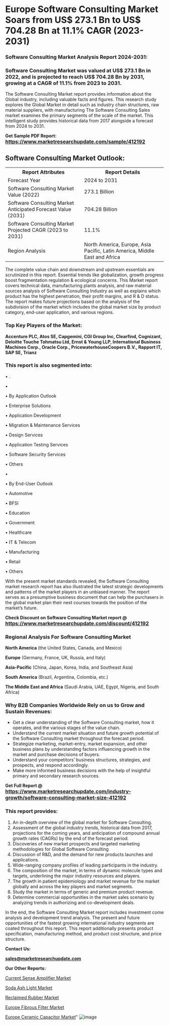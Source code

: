 # Europe Software Consulting Market Soars from US$ 273.1 Bn to US$ 704.28 Bn at 11.1% CAGR (2023-2031)

<strong><h3>Software Consulting Market Analysis Report 2024-2031:</h3></strong>

<strong><h3>Software Consulting Market was valued at US$ 273.1 Bn in 2022, and is projected to reach US$ 704.28 Bn by 2031, growing at a CAGR of 11.1% from 2023 to 2031.</h3></strong>

The Software Consulting Market report provides information about the Global industry, including valuable facts and figures. This research study explores the Global Market in detail such as industry chain structures, raw material suppliers, with manufacturing The Software Consulting Sales market examines the primary segments of the scale of the market. This intelligent study provides historical data from 2017 alongside a forecast from 2024 to 2031.

<strong>Get Sample PDF Report: <a href=https://www.marketresearchupdate.com/sample/412192><font size=3 color=#0000ff>https://www.marketresearchupdate.com/sample/412192</font></a></strong>

<html>
<body>

<h2>Software Consulting Market Outlook:</h2>

<table>
  <tr>
    <th>Report Attributes</th>
    <th>Report Details</th>
  </tr>
  <tr>
    <td>Forecast Year</td>
    <td>2024 to 2031</td>
  </tr>
  <tr>
    <td>Software Consulting Market Value (2022)</td>
    <td>273.1 Billion</td>
  </tr>
  <tr>
    <td>Software Consulting Market Anticipated Forecast Value (2031)</td>
    <td>704.28 Billion</td>
  </tr>
  <tr>
    <td>Software Consulting Market Projected CAGR (2023 to 2031)</td>
    <td>11.1%</td>
  </tr>
  <tr>
    <td>Region Analysis</td>
    <td>North America, Europe, Asia Pacific, Latin America, Middle East and Africa</td>
  </tr>
</table>

</body>
</html>

The complete value chain and downstream and upstream essentials are scrutinized in this report. Essential trends like globalization, growth progress boost fragmentation regulation &amp; ecological concerns. This Market report covers technical data, manufacturing plants analysis, and raw material sources analysis of Software Consulting Industry as well as explains which product has the highest penetration, their profit margins, and R & D status. The report makes future projections based on the analysis of the subdivision of the market which includes the global market size by product category, end-user application, and various regions.

<strong><h3>Top Key Players of the Market:</h3></strong>

<strong>Accenture PLC, Atos SE, Capgemini, CGI Group Inc, Clearfind, Cognizant, Deloitte Touche Tohmatsu Ltd, Ernst & Young LLP, International Business Machines Corp., Oracle Corp., PricewaterhouseCoopers B.V., Rapport IT, SAP SE, Trianz</strong>

<strong><h3>This report is also segmented into:</h3></strong>

• .

• 

• By Application Outlook

• Enterprise Solutions

• Application Development

• Migration & Maintenance Services

• Design Services

• Application Testing Services

• Software Security Services

• Others

• 

• By End-User Outlook

• Automotive

• BFSI

• Education

• Government

• Healthcare

• IT & Telecom

• Manufacturing

• Retail

• Others

With the present market standards revealed, the Software Consulting market research report has also illustrated the latest strategic developments and patterns of the market players in an unbiased manner. The report serves as a presumptive business document that can help the purchasers in the global market plan their next courses towards the position of the market’s future.

<strong>Check Discount on Software Consulting Market report @ <a href=https://www.marketresearchupdate.com/discount/412192><font size=3 color=#0000ff>https://www.marketresearchupdate.com/discount/412192</font></a></strong>

<strong><h3>Regional Analysis For Software Consulting Market</h3></strong>

<strong>North America</strong> (the United States, Canada, and Mexico)

<strong>Europe</strong> (Germany, France, UK, Russia, and Italy)

<strong>Asia-Pacific</strong> (China, Japan, Korea, India, and Southeast Asia)

<strong>South America</strong> (Brazil, Argentina, Colombia, etc.)

<strong>The Middle East and Africa</strong> (Saudi Arabia, UAE, Egypt, Nigeria, and South Africa)

<strong><h3>Why B2B Companies Worldwide Rely on us to Grow and Sustain Revenues:</h3></strong>
<ul>
  <li>Get a clear understanding of the Software Consulting market, how it operates, and the various stages of the value chain.</li>
  <li>Understand the current market situation and future growth potential of the Software Consulting market throughout the forecast period.</li>
  <li>Strategize marketing, market-entry, market expansion, and other business plans by understanding factors influencing growth in the market and purchase decisions of buyers.</li>
  <li>Understand your competitors’ business structures, strategies, and prospects, and respond accordingly.</li>
  <li>Make more informed business decisions with the help of insightful primary and secondary research sources.</li>
</ul>

<strong>Get Full Report @ <a href=https://www.marketresearchupdate.com/industry-growth/software-consulting-market-size-412192><font size=3 color=#0000ff>https://www.marketresearchupdate.com/industry-growth/software-consulting-market-size-412192</font></a></strong>

<strong><h3>This report provides:</h3></strong>
<ol>
  <li>An in-depth overview of the global market for Software Consulting.</li>
  <li>Assessment of the global industry trends, historical data from 2017, projections for the coming years, and anticipation of compound annual growth rates (CAGRs) by the end of the forecast period.</li>
  <li>Discoveries of new market prospects and targeted marketing methodologies for Global Software Consulting</li>
  <li>Discussion of R&amp;D, and the demand for new products launches and applications.</li>
  <li>Wide-ranging company profiles of leading participants in the industry.</li>
  <li>The composition of the market, in terms of dynamic molecule types and targets, underlining the major industry resources and players.</li>
  <li>The growth in patient epidemiology and market revenue for the market globally and across the key players and market segments.</li>
  <li>Study the market in terms of generic and premium product revenue.</li>
  <li>Determine commercial opportunities in the market sales scenario by analyzing trends in authorizing and co-development deals.</li>
</ol>

In the end, the Software Consulting Market report includes investment come analysis and development trend analysis. The present and future opportunities of the fastest growing international industry segments are coated throughout this report. This report additionally presents product specification, manufacturing method, and product cost structure, and price structure.

<strong>Contact Us:</strong>

<strong>sales@marketresearchupdate.com</strong>

<strong>Our Other Reports:</strong>

<a href=https://www.linkedin.com/pulse/current-sense-amplifier-market-latest-report>Current Sense Amplifier Market</a>

<a href=https://www.linkedin.com/pulse/soda-ash-light-market-2023-top-key-players-types>Soda Ash Light Market</a>

<a href=https://www.linkedin.com/pulse/reclaimed-rubber-market-sizing-up-anticipating-trends>Reclaimed Rubber Market</a>

<a href=https://www.linkedin.com/pulse/europe-fibrous-filter-market-size-production>Europe Fibrous Filter Market</a>

<a href=https://www.linkedin.com/pulse/europe-ceramic-capacitor-market-2023-current-1f>Europe Ceramic Capacitor Market</a>"
![image](https://github.com/rutujamande/Market-Report-Analysis/assets/158454097/3dd42b10-2011-43d8-8b2b-efb701f1b2b8)
